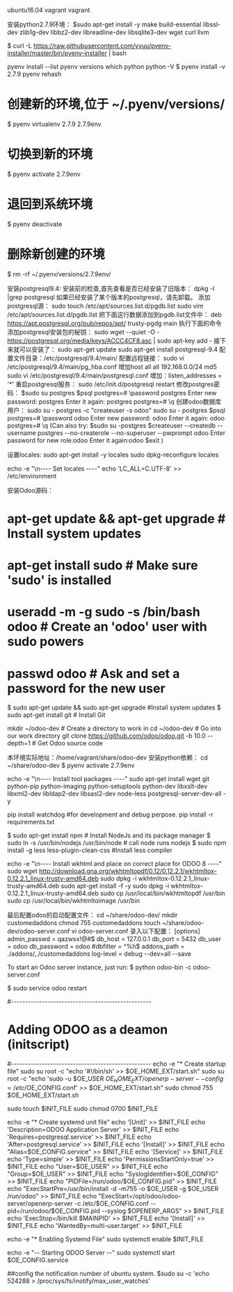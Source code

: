 ubuntu16.04
vagrant vagrant

安装python2.7.9环境：
$sudo apt-get install -y make build-essential libssl-dev zlib1g-dev libbz2-dev libreadline-dev libsqlite3-dev wget curl llvm

$ curl -L https://raw.githubusercontent.com/yyuu/pyenv-installer/master/bin/pyenv-installer | bash

pyenv install --list
pyenv versions
which python
python -V
$ pyenv install -v 2.7.9
pyenv rehash

# 创建新的环境,位于 ~/.pyenv/versions/
$ pyenv virtualenv 2.7.9 2.7.9env

# 切换到新的环境
$ pyenv activate 2.7.9env

# 退回到系统环境
$ pyenv deactivate

# 删除新创建的环境
$ rm -rf ~/.pyenv/versions/2.7.9env/

安装postgresql9.4:
安装前的检查,首先查看是否已经安装了旧版本：
dpkg -l |grep postgresql
如果已经安装了某个版本的postgresql，请先卸载。
添加postgresql源：
sudo touch /etc/apt/sources.list.d/pgdb.list
sudo vim /etc/apt/sources.list.d/pgdb.list
把下面这行数据添加到pgdb.list文件中：
deb https://apt.postgresql.org/pub/repos/apt/ trusty-pgdg main
执行下面的命令添加postgresql安装包的秘钥：
sudo wget --quiet -O - https://postgresql.org/media/keys/ACCC4CF8.asc | sudo apt-key add - 
接下来就可以安装了：
sudo apt-get update
sudo apt-get install postgresql-9.4
配置文件目录：/etc/postgresql/9.4/main/
配置远程链接：
sudo vi /etc/postgresql/9.4/main/pg_hba.conf
增加host  all    all    192.168.0.0/24    md5
sudo vi /etc/postgresql/9.4/main/postgresql.conf
增加：listen_addresses = '*'
重启postgresql服务：
sudo /etc/init.d/postgresql restart
修改postgres密码：
$sudo su postgres
$psql
postgres=# \password postgres
Enter new password:  postgres
Enter it again: postgres
postgres=#  \q
创建odoo数据库用户：
sudo su - postgres -c "createuser -s odoo"
sudo su - postgres
$psql
postgres=# \password odoo
Enter new password:  odoo
Enter it again: odoo
postgres=# \q
(Can also try:
$sudo su -postgres
$createuser --createdb  --username postgres --no-createrole --no-superuser --pwprompt odoo
  Enter password for new role:odoo
  Enter it again:odoo
$exit
)


设置locales:
sudo apt-get install -y locales
sudo dpkg-reconfigure locales

echo -e "\n---- Set locales ----"
echo 'LC_ALL=C.UTF-8' >> /etc/environment

安装Odoo源码：
# apt-get update && apt-get upgrade # Install system updates
# apt-get install sudo # Make sure 'sudo' is installed

# useradd -m -g sudo -s /bin/bash odoo # Create an 'odoo' user with sudo powers
# passwd odoo # Ask and set a password for the new user

$ sudo apt-get update && sudo apt-get upgrade #Install system updates
$ sudo apt-get install git # Install Git

mkdir ~/odoo-dev # Create a directory to work in
cd ~/odoo-dev # Go into our work directory
git clone https://github.com/odoo/odoo.git -b 10.0 --depth=1       # Get Odoo source code

本环境实际地址：/home/vagrant/share/odoo-dev
安装python依赖：
cd ~/share/odoo-dev
$ pyenv activate 2.7.9env

echo -e "\n---- Install tool packages ----"
sudo apt-get install wget git python-pip python-imaging python-setuptools python-dev libxslt-dev libxml2-dev libldap2-dev libsasl2-dev node-less postgresql-server-dev-all -y

pip install watchdog   #for development and debug perpose.
pip install -r requirements.txt

$ sudo apt-get install npm                     # Install NodeJs and its package manager
$ sudo ln -s /usr/bin/nodejs /usr/bin/node      # call node runs nodejs
$ sudo npm install -g less less-plugin-clean-css    #Install less compiler

echo -e "\n---- Install wkhtml and place on correct place for ODOO 8 ----"
sudo wget http://download.gna.org/wkhtmltopdf/0.12/0.12.2.1/wkhtmltox-0.12.2.1_linux-trusty-amd64.deb
sudo dpkg -i wkhtmltox-0.12.2.1_linux-trusty-amd64.deb
sudo apt-get install -f -y
sudo dpkg -i wkhtmltox-0.12.2.1_linux-trusty-amd64.deb
sudo cp /usr/local/bin/wkhtmltopdf /usr/bin
sudo cp /usr/local/bin/wkhtmltoimage /usr/bin


最后配置odoo的启动配置文件：
cd ~/share/odoo-dev/
mkdir customedaddons
chmod 755 customedaddons
touch ~/share/odoo-dev/odoo-server.conf
vi odoo-server.conf
录入以下配置：
[options]
admin_passwd = qazwsx!@#$
db_host = 127.0.0.1
db_port = 5432
db_user = odoo
db_password = odoo
#dbfilter = ^%h$
addons_path = ./addons/,./customedaddons
log-level = debug
--dev=all
--save

To start an Odoo server instance, just run:
$ python odoo-bin -c odoo-server.conf

$ sudo service odoo restart


#--------------------------------------------------
# Adding ODOO as a deamon (initscript)
#--------------------------------------------------
echo -e "* Create startup file"
sudo su root -c "echo '#!/bin/sh' >> $OE_HOME_EXT/start.sh"
sudo su root -c "echo 'sudo -u $OE_USER $OE_HOME_EXT/openerp-server --config=/etc/$OE_CONFIG.conf' >> $OE_HOME_EXT/start.sh"
sudo chmod 755 $OE_HOME_EXT/start.sh


sudo touch $INIT_FILE
sudo chmod 0700 $INIT_FILE

echo -e "* Create systemd unit file"
echo '[Unit]' >> $INIT_FILE
echo 'Description=ODOO Application Server' >> $INIT_FILE
echo 'Requires=postgresql.service' >> $INIT_FILE
echo 'After=postgresql.service' >> $INIT_FILE
echo '[Install]' >> $INIT_FILE
echo "Alias=$OE_CONFIG.service" >> $INIT_FILE
echo '[Service]' >> $INIT_FILE
echo 'Type=simple' >> $INIT_FILE
echo 'PermissionsStartOnly=true' >> $INIT_FILE
echo "User=$OE_USER" >> $INIT_FILE
echo "Group=$OE_USER" >> $INIT_FILE
echo "SyslogIdentifier=$OE_CONFIG" >> $INIT_FILE
echo "PIDFile=/run/odoo/$OE_CONFIG.pid" >> $INIT_FILE
echo "ExecStartPre=/usr/bin/install -d -m755 -o $OE_USER -g $OE_USER /run/odoo" >> $INIT_FILE
echo "ExecStart=/opt/odoo/odoo-server/openerp-server -c /etc/$OE_CONFIG.conf --pid=/run/odoo/$OE_CONFIG.pid --syslog $OPENERP_ARGS" >> $INIT_FILE
echo 'ExecStop=/bin/kill $MAINPID' >> $INIT_FILE
echo '[Install]' >> $INIT_FILE
echo 'WantedBy=multi-user.target' >> $INIT_FILE

echo -e "* Enabling Systemd File"
sudo systemctl enable $INIT_FILE

echo -e "-- Starting ODOO Server --"
sudo systemctl start $OE_CONFIG.service



##config the notification number of ubuntu system.
$sudo su -c 'echo 524288 > /proc/sys/fs/inotify/max_user_watches'



